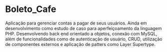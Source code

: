 # Boleto_Cafe

Aplicação para gerenciar contas a pagar de seus usuários. Ainda em desenvolvimento como estudo de caso para aperfeiçoamento da linguagem PHP. Desenvolvendo back end orientado a objetos, conexão com MySQL, além de funcionalidades como de autenticação de usuário, CRUD, utilização de componentes externos e aplicação de patters como Layer Supertype.
